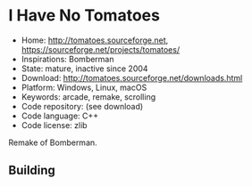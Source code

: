 # I Have No Tomatoes

- Home: http://tomatoes.sourceforge.net, https://sourceforge.net/projects/tomatoes/
- Inspirations: Bomberman
- State: mature, inactive since 2004
- Download: http://tomatoes.sourceforge.net/downloads.html
- Platform: Windows, Linux, macOS
- Keywords: arcade, remake, scrolling
- Code repository: (see download)
- Code language: C++
- Code license: zlib

Remake of Bomberman.

## Building
